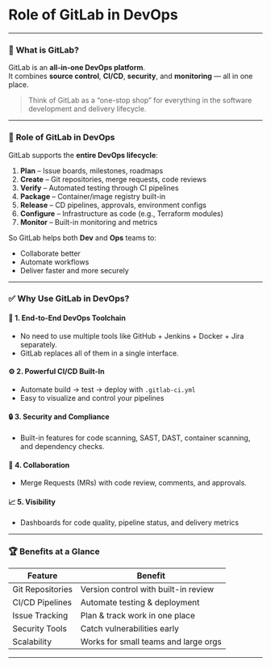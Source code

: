 # Role of GitLab in DevOps

---

### 🚀 **What is GitLab?**
GitLab is an **all-in-one DevOps platform**.  
It combines **source control**, **CI/CD**, **security**, and **monitoring** — all in one place.

> Think of GitLab as a “one-stop shop” for everything in the software development and delivery lifecycle.

---

### 🧩 **Role of GitLab in DevOps**

GitLab supports the **entire DevOps lifecycle**:
1. **Plan** – Issue boards, milestones, roadmaps
2. **Create** – Git repositories, merge requests, code reviews
3. **Verify** – Automated testing through CI pipelines
4. **Package** – Container/image registry built-in
5. **Release** – CD pipelines, approvals, environment configs
6. **Configure** – Infrastructure as code (e.g., Terraform modules)
7. **Monitor** – Built-in monitoring and metrics

So GitLab helps both **Dev** and **Ops** teams to:
- Collaborate better
- Automate workflows
- Deliver faster and more securely

---

### ✅ **Why Use GitLab in DevOps?**

#### 🔄 1. **End-to-End DevOps Toolchain**
- No need to use multiple tools like GitHub + Jenkins + Docker + Jira separately.
- GitLab replaces all of them in a single interface.

#### ⚙️ 2. **Powerful CI/CD Built-In**
- Automate build → test → deploy with `.gitlab-ci.yml`
- Easy to visualize and control your pipelines

#### 🔒 3. **Security and Compliance**
- Built-in features for code scanning, SAST, DAST, container scanning, and dependency checks.

#### 👥 4. **Collaboration**
- Merge Requests (MRs) with code review, comments, and approvals.

#### 📈 5. **Visibility**
- Dashboards for code quality, pipeline status, and delivery metrics

---

### 🏆 **Benefits at a Glance**
| Feature            | Benefit                              |
|--------------------|---------------------------------------|
| Git Repositories   | Version control with built-in review |
| CI/CD Pipelines    | Automate testing & deployment         |
| Issue Tracking     | Plan & track work in one place        |
| Security Tools     | Catch vulnerabilities early           |
| Scalability        | Works for small teams and large orgs  |

---

